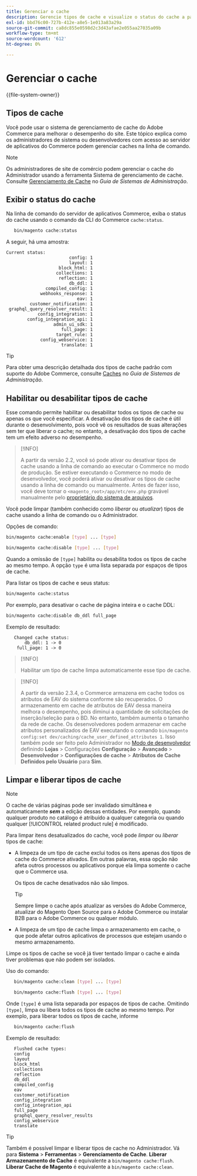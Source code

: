 ```yaml
---
title: Gerenciar o cache
description: Gerencie tipos de cache e visualize o status do cache a partir da linha de comando usando a CLI do Commerce
exl-id: bbd76c00-727b-412e-a8e5-1e013a83a29a
source-git-commit: ca8dc855e0598d2c3d43afae2e055aa27035a09b
workflow-type: tm+mt
source-wordcount: '612'
ht-degree: 0%

---
```


# Gerenciar o cache

{{file-system-owner}}

## Tipos de cache

Você pode usar o sistema de gerenciamento de cache do Adobe Commerce para melhorar o desempenho do site. Este tópico explica como os administradores de sistema ou desenvolvedores com acesso ao servidor de aplicativos do Commerce podem gerenciar caches na linha de comando.

>[!NOTE]
>
>
>Os administradores de site de comércio podem gerenciar o cache do Administrador usando a ferramenta Sistema de gerenciamento de cache. Consulte [Gerenciamento de Cache](https://experienceleague.adobe.com/en/docs/commerce-admin/systems/tools/cache-management) no _Guia de Sistemas de Administração_.


## Exibir o status do cache

Na linha de comando do servidor de aplicativos Commerce, exiba o status do cache usando o comando da CLI do Commerce `cache:status`.

```bash
   bin/magento cache:status
```

<!-- where `--bootstrap=` is a URL-encoded associative array of Commerce [application bootstrap parameters](../bootstrap/set-parameters.md) and values. -->

A seguir, há uma amostra:

```
Current status:
                        config: 1
                        layout: 1
                    block_html: 1
                   collections: 1
                    reflection: 1
                        db_ddl: 1
               compiled_config: 1
             webhooks_response: 1
                           eav: 1
         customer_notification: 1
 graphql_query_resolver_result: 1
            config_integration: 1
        config_integration_api: 1
                  admin_ui_sdk: 1
                     full_page: 1
                   target_rule: 1
             config_webservice: 1
                     translate: 1
```

>[!TIP]
>
>Para obter uma descrição detalhada dos tipos de cache padrão com suporte do Adobe Commerce, consulte [Caches](https://experienceleague.adobe.com/en/docs/commerce-admin/systems/tools/cache-management#caches) no _Guia de Sistemas de Administração_.


## Habilitar ou desabilitar tipos de cache

Esse comando permite habilitar ou desabilitar todos os tipos de cache ou apenas os que você especificar. A desativação dos tipos de cache é útil durante o desenvolvimento, pois você vê os resultados de suas alterações sem ter que liberar o cache; no entanto, a desativação dos tipos de cache tem um efeito adverso no desempenho.

>[!INFO]
>
>A partir da versão 2.2, você só pode ativar ou desativar tipos de cache usando a linha de comando ao executar o Commerce no modo de produção. Se estiver executando o Commerce no modo de desenvolvedor, você poderá ativar ou desativar os tipos de cache usando a linha de comando ou manualmente. Antes de fazer isso, você deve tornar o `<magento_root>/app/etc/env.php` gravável manualmente pelo [proprietário do sistema de arquivos](../../installation/prerequisites/file-system/overview.md).

Você pode limpar (também conhecido como _liberar_ ou _atualizar_) tipos de cache usando a linha de comando ou o Administrador.

Opções de comando:

```bash
bin/magento cache:enable [type] ... [type]
```

```bash
bin/magento cache:disable [type] ... [type]
```

Quando a omissão de `[type]` habilita ou desabilita todos os tipos de cache ao mesmo tempo. A opção `type` é uma lista separada por espaços de tipos de cache.

<!-- `--bootstrap=` is a URL-encoded associative array of Commerce [application bootstrap parameters](../bootstrap/set-parameters.md#bootstrap-parameters) and values. -->

Para listar os tipos de cache e seus status:

```bash
bin/magento cache:status
```

Por exemplo, para desativar o cache de página inteira e o cache DDL:

```bash
bin/magento cache:disable db_ddl full_page
```

Exemplo de resultado:

```
   Changed cache status:
       db_ddl: 1 -> 0
    full_page: 1 -> 0
```

>[!INFO]
>
>Habilitar um tipo de cache limpa automaticamente esse tipo de cache.

>[!INFO]
>
>A partir da versão 2.3.4, o Commerce armazena em cache todos os atributos de EAV do sistema conforme são recuperados. O armazenamento em cache de atributos de EAV dessa maneira melhora o desempenho, pois diminui a quantidade de solicitações de inserção/seleção para o BD. No entanto, também aumenta o tamanho da rede de cache. Os desenvolvedores podem armazenar em cache atributos personalizados de EAV executando o comando `bin/magento config:set dev/caching/cache_user_defined_attributes 1`. Isso também pode ser feito pelo Administrador no [Modo de desenvolvedor](../bootstrap/application-modes.md) definindo **Lojas** > Configurações **Configuração** > **Avançado** > **Desenvolvedor** > **Configurações de cache** > **Atributos de Cache Definidos pelo Usuário** para **Sim**.

## Limpar e liberar tipos de cache

>[!NOTE]
>
>O cache de várias páginas pode ser invalidado simultânea e automaticamente **_sem_** a edição dessas entidades. Por exemplo, quando qualquer produto no catálogo é atribuído a qualquer categoria ou quando qualquer [!UICONTROL related product rule] é modificado.

Para limpar itens desatualizados do cache, você pode _limpar_ ou _liberar_ tipos de cache:

- A limpeza de um tipo de cache exclui todos os itens apenas dos tipos de cache do Commerce ativados. Em outras palavras, essa opção não afeta outros processos ou aplicativos porque ela limpa somente o cache que o Commerce usa.

  Os tipos de cache desativados não são limpos.

  >[!TIP]
  >
  >Sempre limpe o cache após atualizar as versões do Adobe Commerce, atualizar do Magento Open Source para o Adobe Commerce ou instalar B2B para o Adobe Commerce ou qualquer módulo.

- A limpeza de um tipo de cache limpa o armazenamento em cache, o que pode afetar outros aplicativos de processos que estejam usando o mesmo armazenamento.

Limpe os tipos de cache se você já tiver tentado limpar o cache e ainda tiver problemas que não podem ser isolados.

Uso do comando:

```bash
   bin/magento cache:clean [type] ... [type]
```

```bash
   bin/magento cache:flush [type] ... [type]
```

Onde `[type]` é uma lista separada por espaços de tipos de cache. Omitindo `[type]`, limpa ou libera todos os tipos de cache ao mesmo tempo. Por exemplo, para liberar todos os tipos de cache, informe

```bash
   bin/magento cache:flush
```

Exemplo de resultado:

```
   Flushed cache types:
   config
   layout
   block_html
   collections
   reflection
   db_ddl
   compiled_config
   eav
   customer_notification
   config_integration
   config_integration_api
   full_page
   graphql_query_resolver_results
   config_webservice
   translate
```

>[!TIP]
>
>Também é possível limpar e liberar tipos de cache no Administrador. Vá para **Sistema** > **Ferramentas** > **Gerenciamento de Cache**. **Liberar Armazenamento de Cache** é equivalente a `bin/magento cache:flush`. **Liberar Cache de Magento** é equivalente a `bin/magento cache:clean`.
